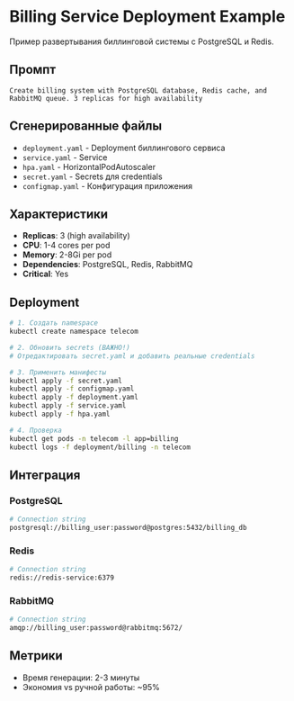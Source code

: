 # Billing Service Deployment Example

Пример развертывания биллинговой системы с PostgreSQL и Redis.

## Промпт

```
Create billing system with PostgreSQL database, Redis cache, and RabbitMQ queue. 3 replicas for high availability
```

## Сгенерированные файлы

- `deployment.yaml` - Deployment биллингового сервиса
- `service.yaml` - Service
- `hpa.yaml` - HorizontalPodAutoscaler
- `secret.yaml` - Secrets для credentials
- `configmap.yaml` - Конфигурация приложения

## Характеристики

- **Replicas**: 3 (high availability)
- **CPU**: 1-4 cores per pod
- **Memory**: 2-8Gi per pod
- **Dependencies**: PostgreSQL, Redis, RabbitMQ
- **Critical**: Yes

## Deployment

```bash
# 1. Создать namespace
kubectl create namespace telecom

# 2. Обновить secrets (ВАЖНО!)
# Отредактировать secret.yaml и добавить реальные credentials

# 3. Применить манифесты
kubectl apply -f secret.yaml
kubectl apply -f configmap.yaml
kubectl apply -f deployment.yaml
kubectl apply -f service.yaml
kubectl apply -f hpa.yaml

# 4. Проверка
kubectl get pods -n telecom -l app=billing
kubectl logs -f deployment/billing -n telecom
```

## Интеграция

### PostgreSQL
```bash
# Connection string
postgresql://billing_user:password@postgres:5432/billing_db
```

### Redis
```bash
# Connection string
redis://redis-service:6379
```

### RabbitMQ
```bash
# Connection string
amqp://billing_user:password@rabbitmq:5672/
```

## Метрики

- Время генерации: 2-3 минуты
- Экономия vs ручной работы: ~95%
